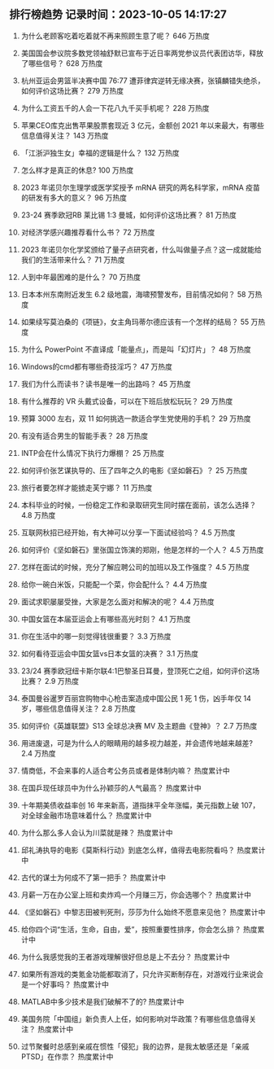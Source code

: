
## 排行榜趋势 记录时间：2023-10-05 14:17:27
  
  1. 为什么老顾客吃着吃着就不再来照顾生意了呢？ 646 万热度
    
  2. 美国国会参议院多数党领袖舒默已宣布于近日率两党参议员代表团访华，释放了哪些信号？ 628 万热度
    
  3. 杭州亚运会男篮半决赛中国 76:77 遭菲律宾逆转无缘决赛，张镇麟错失绝杀，如何评价这场比赛？ 279 万热度
    
  4. 为什么工资五千的人会一下花八九千买手机呢？ 228 万热度
    
  5. 苹果CEO库克出售苹果股票套现近 3 亿元，金额创  2021 年以来最大，有哪些信息值得关注？ 143 万热度
    
  6. 「江浙沪独生女」幸福的逻辑是什么？ 132 万热度
    
  7. 怎么样才是真正的休息? 100 万热度
    
  8. 2023 年诺贝尔生理学或医学奖授予 mRNA 研究的两名科学家，mRNA 疫苗的研发有多大的意义？ 96 万热度
    
  9. 23-24 赛季欧冠RB 莱比锡 1:3 曼城，如何评价这场比赛？ 81 万热度
    
  10. 对经济学感兴趣推荐看什么书？ 72 万热度
    
  11. 2023 年诺贝尔化学奖颁给了量子点研究者，什么叫做量子点？这一成就能给我们的生活带来什么？ 71 万热度
    
  12. 人到中年最困难的是什么？ 70 万热度
    
  13. 日本本州东南附近发生 6.2 级地震，海啸预警发布，目前情况如何？ 58 万热度
    
  14. 如果续写莫泊桑的《项链》，女主角玛蒂尔德应该有一个怎样的结局？ 55 万热度
    
  15. 为什么 PowerPoint 不直译成「能量点」，而是叫「幻灯片」？ 48 万热度
    
  16. Windows的cmd都有哪些奇技淫巧？ 47 万热度
    
  17. 我们为什么而读书？读书是唯一的出路吗？ 45 万热度
    
  18. 有什么推荐的 VR 头戴式设备，可以在下班后放松玩玩？ 29 万热度
    
  19. 预算 3000 左右，双 11 如何挑选一款适合学生党使用的手机？ 29 万热度
    
  20. 有没有适合男生的智能手表？ 28 万热度
    
  21. INTP会在什么情况下执行力爆棚？ 25 万热度
    
  22. 如何评价张艺谋执导的、压了四年之久的电影《坚如磐石》？ 25 万热度
    
  23. 旅行者要怎样才能掳走芙宁娜？ 11 万热度
    
  24. 本科毕业的时候，一份稳定工作和录取研究生同时摆在面前，该怎么选择？ 4.8 万热度
    
  25. 互联网秋招已经开始，有大神可以分享一下面试经验吗？ 4.5 万热度
    
  26. 如何评价《坚如磐石》里张国立饰演的郑刚，他是怎样的一个人？ 4.5 万热度
    
  27. 怎样在面试的时候，充分了解应聘公司的加班以及工作强度？ 4.5 万热度
    
  28. 给你一碗白米饭，只能配一个菜，你会配什么？ 4.4 万热度
    
  29. 面试求职屡屡受挫，大家是怎么面对和解决的呢？ 4.4 万热度
    
  30. 中国女篮在本届亚运会上有哪些高光时刻？ 4.1 万热度
    
  31. 你在生活中的哪一刻觉得钱很重要？ 3.3 万热度
    
  32. 如何看待亚运会中国女篮vs日本女篮的决赛？ 3.1 万热度
    
  33. 23/24 赛季欧冠纽卡斯尔联4:1巴黎圣日耳曼，登顶死亡之组，如何评价这场比赛？ 2.9 万热度
    
  34. 泰国曼谷暹罗百丽宫购物中心枪击案造成中国公民 1 死 1 伤，凶手年仅 14 岁，哪些信息值得关注？ 2.8 万热度
    
  35. 如何评价《英雄联盟》S13 全球总决赛 MV 及主题曲《登神》？ 2.7 万热度
    
  36. 用进废退，可是为什么人的眼睛用的越多视力越差，并会遗传地越来越差? 2.4 万热度
    
  37. 情商低，不会来事的人适合考公务员或者是体制内嘛？ 热度累计中
    
  38. 在国乒现任球员中为什么孙颖莎的人气最高？ 热度累计中
    
  39. 十年期美债收益率创 16 年来新高，道指抹平全年涨幅，美元指数上破 107，对全球金融市场意味着什么？ 热度累计中
    
  40. 为什么那么多人会认为川菜就是辣？ 热度累计中
    
  41. 邱礼涛执导的电影《莫斯科行动》到底怎么样，值得去电影院看吗？ 热度累计中
    
  42. 古代的谋士为何成不了第一把手？ 热度累计中
    
  43. 月薪一万在办公室上班和卖炸鸡一个月赚三万，你会选哪个？ 热度累计中
    
  44. 《坚如磐石》中黎志田被判死刑，莎莎为什么始终不愿意来见他？ 热度累计中
    
  45. 给你四个词“生活，生命，自由，爱”，按照重要性排序，你会怎么排？ 热度累计中
    
  46. 为什么我感觉我的王者游戏理解很好但总是上不去分？ 热度累计中
    
  47. 如果所有游戏的类氪金功能都取消了，只允许买断制存在，对游戏行业来说会是一个好事吗？ 热度累计中
    
  48. MATLAB中多少技术是我们破解不了的? 热度累计中
    
  49. 美国务院「中国组」新负责人上任，如何影响对华政策？有哪些信息值得关注？ 热度累计中
    
  50. 过节聚餐时总感到亲戚在惯性「侵犯」我的边界，是我太敏感还是「亲戚PTSD」在作祟？ 热度累计中
    